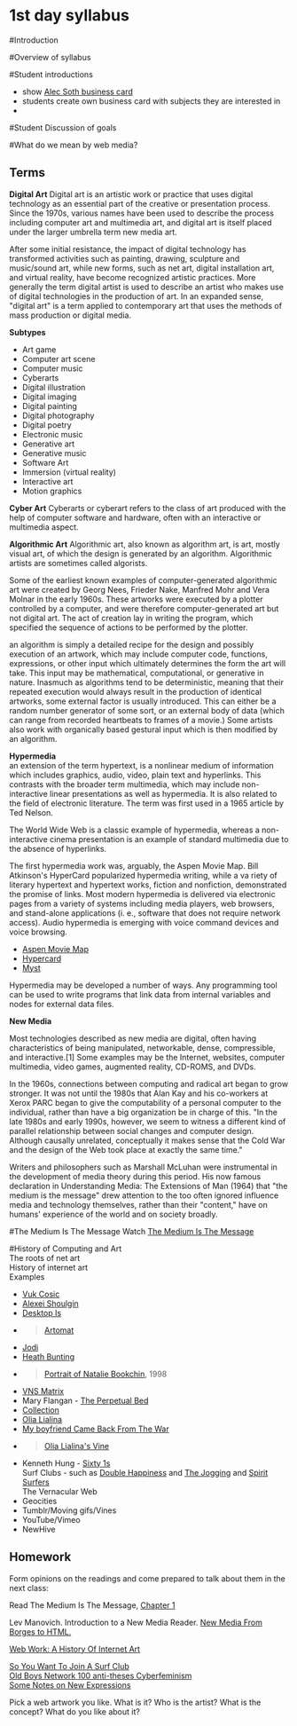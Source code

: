 1st day syllabus
================


#Introduction

#Overview of syllabus

#Student introductions

*  show [Alec Soth business card](https://littlebrownmushroom.files.wordpress.com/2010/09/biz_card.jpg)
* students create own business card with subjects they are interested in
* 

#Student Discussion of goals

#What do we mean by web media?

## Terms

**Digital Art**
Digital art is an artistic work or practice that uses digital technology as an essential part of the creative or presentation process. Since the 1970s, various names have been used to describe the process including computer art and multimedia art, and digital art is itself placed under the larger umbrella term new media art.

After some initial resistance, the impact of digital technology has transformed activities such as painting, drawing, sculpture and music/sound art, while new forms, such as net art, digital installation art, and virtual reality, have become recognized artistic practices. More generally the term digital artist is used to describe an artist who makes use of digital technologies in the production of art. In an expanded sense, "digital art" is a term applied to contemporary art that uses the methods of mass production or digital media.

**Subtypes**
*  Art game
*  Computer art scene
*  Computer music
*  Cyberarts
*  Digital illustration
*  Digital imaging
*  Digital painting
*  Digital photography
*  Digital poetry
*  Electronic music
*  Generative art
*  Generative music
*  Software Art
*  Immersion (virtual reality)
*  Interactive art
*  Motion graphics

**Cyber Art**
Cyberarts or cyberart refers to the class of art produced with the help of computer software and hardware, often with an interactive or multimedia aspect.

**Algorithmic Art**
Algorithmic art, also known as algorithm art, is art, mostly visual art, of which the design is generated by an algorithm. Algorithmic artists are sometimes called algorists.

Some of the earliest known examples of computer-generated algorithmic art were created by Georg Nees, Frieder Nake, Manfred Mohr and Vera Molnar in the early 1960s. These artworks were executed by a plotter controlled by a computer, and were therefore computer-generated art but not digital art. The act of creation lay in writing the program, which specified the sequence of actions to be performed by the plotter. 

 an algorithm is simply a detailed recipe for the design and possibly execution of an artwork, which may include computer code, functions, expressions, or other input which ultimately determines the form the art will take. This input may be mathematical, computational, or generative in nature. Inasmuch as algorithms tend to be deterministic, meaning that their repeated execution would always result in the production of identical artworks, some external factor is usually introduced. This can either be a random number generator of some sort, or an external body of data (which can range from recorded heartbeats to frames of a movie.) Some artists also work with organically based gestural input which is then modified by an algorithm.
 
**Hypermedia**    
an extension of the term hypertext, is a nonlinear medium of information which includes graphics, audio, video, plain text and hyperlinks. This contrasts with the broader term multimedia, which may include non-interactive linear presentations as well as hypermedia. It is also related to the field of electronic literature. The term was first used in a 1965 article by Ted Nelson.

The World Wide Web is a classic example of hypermedia, whereas a non-interactive cinema presentation is an example of standard multimedia due to the absence of hyperlinks.

The first hypermedia work was, arguably, the Aspen Movie Map. Bill Atkinson's HyperCard popularized hypermedia writing, while a va riety of literary hypertext and hypertext works, fiction and nonfiction, demonstrated the promise of links. Most modern hypermedia is delivered via electronic pages from a variety of systems including media players, web browsers, and stand-alone applications (i. e., software that does not require network access). Audio hypermedia is emerging with voice command devices and voice browsing.

* [Aspen Movie Map](https://www.youtube.com/watch?v=Hf6LkqgXPMU)
* [Hypercard](http://arstechnica.com/apple/2012/05/25-years-of-hypercard-the-missing-link-to-the-web/)
* [Myst](https://www.youtube.com/watch?v=2BqnXJxmzn8&list=PLahKLy8pQdCOJCIdtF_OYUQAceilcbbFo&index=3)

Hypermedia may be developed a number of ways. Any programming tool can be used to write programs that link data from internal variables and nodes for external data files. 

**New Media**

Most technologies described as new media are digital, often having characteristics of being manipulated, networkable, dense, compressible, and interactive.[1] Some examples may be the Internet, websites, computer multimedia, video games, augmented reality, CD-ROMS, and DVDs.

In the 1960s, connections between computing and radical art began to grow stronger. It was not until the 1980s that Alan Kay and his co-workers at Xerox PARC began to give the computability of a personal computer to the individual, rather than have a big organization be in charge of this. "In the late 1980s and early 1990s, however, we seem to witness a different kind of parallel relationship between social changes and computer design. Although causally unrelated, conceptually it makes sense that the Cold War and the design of the Web took place at exactly the same time."

Writers and philosophers such as Marshall McLuhan were instrumental in the development of media theory during this period. His now famous declaration in Understanding Media: The Extensions of Man (1964) that "the medium is the message" drew attention to the too often ignored influence media and technology themselves, rather than their "content," have on humans' experience of the world and on society broadly.

#The Medium Is The Message
Watch [The Medium Is The Message](https://www.youtube.com/watch?v=ImaH51F4HBw)

#History of Computing and Art  
The roots of net art  
History of internet art    
Examples    
*  [Vuk Cosic](http://www.ljudmila.org/~vuk/)    
*  [Alexei Shoulgin](http://www.easylife.org/)    
*  [Desktop Is](http://www.easylife.org/desktop/)    
*  >[Artomat](http://www.artomat.pro/)    
*  [Jodi](http://wwwwwwwww.jodi.org/)   
*  [Heath Bunting](http://irational.org/cgi-bin/cv2/temp.pl#projects)    
*  >[Portrait of Natalie Bookchin](http://www.irational.org/heath/imaging_natalie/), 1998    
*  [VNS Matrix](http://josephinestarrs.com/lx/?page_id=22)   
*  Mary Flangan - [The Perpetual Bed](http://maryflanagan.com/work/perpetual-bed/)   
*  [Collection](http://maryflanagan.com/work/collection/)    
*  [Olia Lialina](http://art.teleportacia.org/olia.html)    
*  [My boyfriend Came Back From The War](http://myboyfriendcamebackfromth.ewar.ru/)    
*  >[Olia Lialina's Vine](https://vine.co/olia.lialina)    
*  Kenneth Hung - [Sixty 1s](http://www.111111111111111111111111111111111111111111111111111111111111.com/)    
Surf Clubs - such as [Double Happiness](http://doublehappiness.ilikenicethings.com/) and [The Jogging](http://thejogging.tumblr.com/) and [Spirit Surfers](http://www.spiritsurfers.net/)    
The Vernacular Web    
*  Geocities     
*  Tumblr/Moving gifs/Vines    
*  YouTube/Vimeo    
*  NewHive   


Homework
--------

Form opinions on the readings and come prepared to talk about them in the next class:    

Read The Medium Is The Message, [Chapter 1](h)

Lev Manovich. Introduction to a New Media Reader. [New Media From Borges to HTML.](http://faculty.georgetown.edu/irvinem/theory/manovich-new-media-intro.pdf)

[Web Work: A History Of Internet Art](http://cyberhouse.arted.psu.edu/visualculture/history_net_art.pdf)    


[So You Want To Join A Surf Club](http://www.thelmagazine.com/2009/03/so-you-want-to-join-a-surf-club/)    
[Old Boys Network 100 anti-theses Cyberfeminism](http://www.obn.org/reading_room/manifestos/html/anti.html)  
[Some Notes on New Expressions](http://hyperallergic.com/170279/some-notes-on-new-expressions-by-jacob-ciocci/)

Pick a web artwork you like. What is it? Who is the artist? What is the concept? What do you like about it?